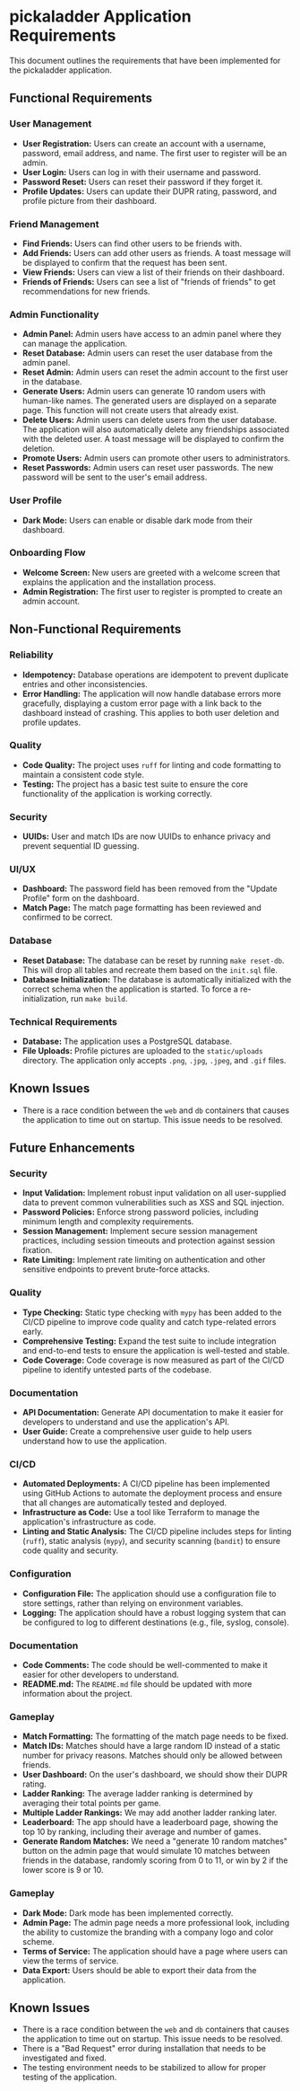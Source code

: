 # pickaladder Application Requirements

This document outlines the requirements that have been implemented for the pickaladder application.

## Functional Requirements

### User Management

*   **User Registration:** Users can create an account with a username, password, email address, and name. The first user to register will be an admin.
*   **User Login:** Users can log in with their username and password.
*   **Password Reset:** Users can reset their password if they forget it.
*   **Profile Updates:** Users can update their DUPR rating, password, and profile picture from their dashboard.

### Friend Management

*   **Find Friends:** Users can find other users to be friends with.
*   **Add Friends:** Users can add other users as friends. A toast message will be displayed to confirm that the request has been sent.
*   **View Friends:** Users can view a list of their friends on their dashboard.
*   **Friends of Friends:** Users can see a list of "friends of friends" to get recommendations for new friends.

### Admin Functionality

*   **Admin Panel:** Admin users have access to an admin panel where they can manage the application.
*   **Reset Database:** Admin users can reset the user database from the admin panel.
*   **Reset Admin:** Admin users can reset the admin account to the first user in the database.
*   **Generate Users:** Admin users can generate 10 random users with human-like names. The generated users are displayed on a separate page. This function will not create users that already exist.
*   **Delete Users:** Admin users can delete users from the user database. The application will also automatically delete any friendships associated with the deleted user. A toast message will be displayed to confirm the deletion.
*   **Promote Users:** Admin users can promote other users to administrators.
*   **Reset Passwords:** Admin users can reset user passwords. The new password will be sent to the user's email address.

### User Profile

*   **Dark Mode:** Users can enable or disable dark mode from their dashboard.

### Onboarding Flow

*   **Welcome Screen:** New users are greeted with a welcome screen that explains the application and the installation process.
*   **Admin Registration:** The first user to register is prompted to create an admin account.

## Non-Functional Requirements

### Reliability

*   **Idempotency:** Database operations are idempotent to prevent duplicate entries and other inconsistencies.
*   **Error Handling:** The application will now handle database errors more gracefully, displaying a custom error page with a link back to the dashboard instead of crashing. This applies to both user deletion and profile updates.

### Quality

*   **Code Quality:** The project uses `ruff` for linting and code formatting to maintain a consistent code style.
*   **Testing:** The project has a basic test suite to ensure the core functionality of the application is working correctly.

### Security

*   **UUIDs:** User and match IDs are now UUIDs to enhance privacy and prevent sequential ID guessing.

### UI/UX

*   **Dashboard:** The password field has been removed from the "Update Profile" form on the dashboard.
*   **Match Page:** The match page formatting has been reviewed and confirmed to be correct.

### Database

*   **Reset Database:** The database can be reset by running `make reset-db`. This will drop all tables and recreate them based on the `init.sql` file.
*   **Database Initialization:** The database is automatically initialized with the correct schema when the application is started. To force a re-initialization, run `make build`.

### Technical Requirements

*   **Database:** The application uses a PostgreSQL database.
*   **File Uploads:** Profile pictures are uploaded to the `static/uploads` directory. The application only accepts `.png`, `.jpg`, `.jpeg`, and `.gif` files.

## Known Issues

*   There is a race condition between the `web` and `db` containers that causes the application to time out on startup. This issue needs to be resolved.

## Future Enhancements

### Security

*   **Input Validation:** Implement robust input validation on all user-supplied data to prevent common vulnerabilities such as XSS and SQL injection.
*   **Password Policies:** Enforce strong password policies, including minimum length and complexity requirements.
*   **Session Management:** Implement secure session management practices, including session timeouts and protection against session fixation.
*   **Rate Limiting:** Implement rate limiting on authentication and other sensitive endpoints to prevent brute-force attacks.

### Quality

*   **Type Checking:** Static type checking with `mypy` has been added to the CI/CD pipeline to improve code quality and catch type-related errors early.
*   **Comprehensive Testing:** Expand the test suite to include integration and end-to-end tests to ensure the application is well-tested and stable.
*   **Code Coverage:** Code coverage is now measured as part of the CI/CD pipeline to identify untested parts of the codebase.

### Documentation

*   **API Documentation:** Generate API documentation to make it easier for developers to understand and use the application's API.
*   **User Guide:** Create a comprehensive user guide to help users understand how to use the application.

### CI/CD

*   **Automated Deployments:** A CI/CD pipeline has been implemented using GitHub Actions to automate the deployment process and ensure that all changes are automatically tested and deployed.
*   **Infrastructure as Code:** Use a tool like Terraform to manage the application's infrastructure as code.
*   **Linting and Static Analysis:** The CI/CD pipeline includes steps for linting (`ruff`), static analysis (`mypy`), and security scanning (`bandit`) to ensure code quality and security.

### Configuration

*   **Configuration File:** The application should use a configuration file to store settings, rather than relying on environment variables.
*   **Logging:** The application should have a robust logging system that can be configured to log to different destinations (e.g., file, syslog, console).

### Documentation

*   **Code Comments:** The code should be well-commented to make it easier for other developers to understand.
*   **README.md:** The `README.md` file should be updated with more information about the project.

### Gameplay

*   **Match Formatting:** The formatting of the match page needs to be fixed.
*   **Match IDs:** Matches should have a large random ID instead of a static number for privacy reasons. Matches should only be allowed between friends.
*   **User Dashboard:** On the user's dashboard, we should show their DUPR rating.
*   **Ladder Ranking:** The average ladder ranking is determined by averaging their total points per game.
*   **Multiple Ladder Rankings:** We may add another ladder ranking later.
*   **Leaderboard:** The app should have a leaderboard page, showing the top 10 by ranking, including their average and number of games.
*   **Generate Random Matches:** We need a "generate 10 random matches" button on the admin page that would simulate 10 matches between friends in the database, randomly scoring from 0 to 11, or win by 2 if the lower score is 9 or 10.

### Gameplay

*   **Dark Mode:** Dark mode has been implemented correctly.
*   **Admin Page:** The admin page needs a more professional look, including the ability to customize the branding with a company logo and color scheme.
*   **Terms of Service:** The application should have a page where users can view the terms of service.
*   **Data Export:** Users should be able to export their data from the application.

## Known Issues

*   There is a race condition between the `web` and `db` containers that causes the application to time out on startup. This issue needs to be resolved.
*   There is a "Bad Request" error during installation that needs to be investigated and fixed.
*   The testing environment needs to be stabilized to allow for proper testing of the application.
